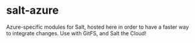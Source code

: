 # salt-azure
Azure-specific modules for Salt, hosted here in order to have a faster way to integrate changes. Use with GitFS, and Salt the Cloud!
